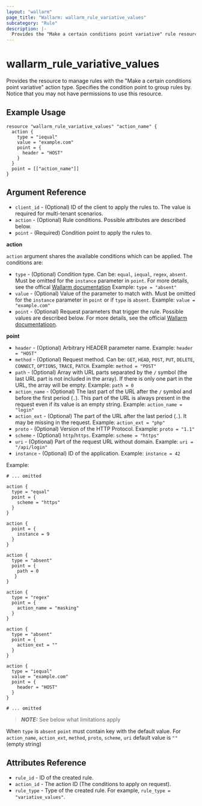 ```yaml
---
layout: "wallarm"
page_title: "Wallarm: wallarm_rule_variative_values"
subcategory: "Rule"
description: |-
  Provides the "Make a certain conditions point variative" rule resource.
---
```


# wallarm_rule_variative_values

Provides the resource to manage rules with the "Make a certain conditions point variative" action type. Specifies the condition point to group rules by. Notice that you may not have permissions to use this resource.

## Example Usage

```hcl
resource "wallarm_rule_variative_values" "action_name" {
  action {
    type = "iequal"
    value = "example.com"
    point = {
      header = "HOST"
    }
  }
  point = [["action_name"]]
}
```

## Argument Reference

* `client_id` - (Optional) ID of the client to apply the rules to. The value is required for multi-tenant scenarios.
* `action` - (Optional) Rule conditions. Possible attributes are described below.
* `point` - (Required) Condition point to apply the rules to.

**action**

`action` argument shares the available
conditions which can be applied. The conditions are:

* `type` - (Optional) Condition type. Can be: `equal`, `iequal`, `regex`, `absent`. Must be omitted for the `instance` parameter in `point`.
  For more details, see the offical [Wallarm documentation](https://docs.wallarm.com/user-guides/rules/add-rule/#condition-types)
  Example:
  `type = "absent"`
* `value` - (Optional) Value of the parameter to match with. Must be omitted for the `instance` parameter in `point` or if `type` is `absent`.
  Example:
  `value = "example.com"`
* `point` - (Optional) Request parameters that trigger the rule. Possible values are described below. For more details, see the official [Wallarm documentatioon](https://docs.wallarm.com/user-guides/rules/request-processing/#identifying-and-parsing-the-request-parts).

**point**

  * `header` - (Optional) Arbitrary HEADER parameter name.
  Example:
  `header = "HOST"`
  * `method` - (Optional) Request method. Can be: `GET`, `HEAD`, `POST`, `PUT`, `DELETE`, `CONNECT`, `OPTIONS`, `TRACE`, `PATCH`.
  Example:
  `method = "POST"`
  * `path` - (Optional) Array with URL parts separated by the `/` symbol (the last URL part is not included in the array). If there is only one part in the URL, the array will be empty.
  Example:
  `path = 0`
  * `action_name` - (Optional) The last part of the URL after the `/` symbol and before the first period (`.`). This part of the URL is always present in the request even if its value is an empty string.
  Example:
  `action_name = "login"`
  * `action_ext` - (Optional) The part of the URL after the last period (`.`). It may be missing in the request.
  Example:
  `action_ext = "php"`
  * `proto` - (Optional) Version of the HTTP Protocol.
  Example:
  `proto = "1.1"`
  * `scheme` - (Optional) `http`/`https`.
  Example:
  `scheme = "https"` 
  * `uri` - (Optional) Part of the request URL without domain.
  Example:
  `uri = "/api/login"` 
  * `instance` - (Optional) ID of the application.
  Example:
  `instance = 42`

Example:

  ```hcl
  # ... omitted

  action {
    type = "equal"
    point = {
      scheme = "https"
    }
  }

  action {
    point = {
      instance = 9
    }
  }
  
  action {
    type = "absent"
    point = {
      path = 0
     }
  }

  action {
    type = "regex"
    point = {
      action_name = "masking"
    }
  }

  action {
    type = "absent"
    point = {
      action_ext = ""
    }
  }

  action {
    type = "iequal"
    value = "example.com"
    point = {
      header = "HOST"
    }
  }

  # ... omitted
  ```

> **_NOTE:_**
See below what limitations apply

When `type` is `absent`
`point` must contain key with the default value. For `action_name`, `action_ext`, `method`, `proto`, `scheme`, `uri` default value is `""` (empty string)

## Attributes Reference

* `rule_id` - ID of the created rule.
* `action_id` - The action ID (The conditions to apply on request).
* `rule_type` - Type of the created rule. For example, `rule_type = "variative_values"`.


